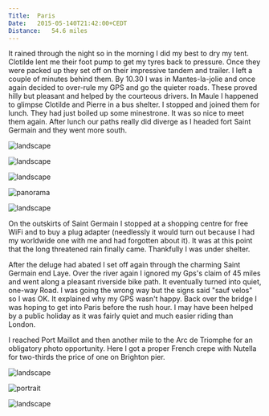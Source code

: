 ```yaml
---
Title:	Paris
Date:	2015-05-140T21:42:00+CEDT
Distance:	54.6 miles
---
```


It rained through the night so in the morning I did my best to dry my tent. Clotilde lent me their foot pump to get my tyres back to pressure. Once they were packed up they set off on their impressive tandem and trailer. I left a couple of minutes behind them. By 10.30 I was in Mantes-la-jolie and once again decided to over-rule my GPS and go the quieter roads. These proved hilly but pleasant and helped by the courteous drivers. In Maule I happened to glimpse Clotilde and Pierre in a bus shelter. I stopped and joined them for lunch. They had just boiled up some minestrone. It was so nice to meet them again. After lunch our paths really did diverge as I headed fort Saint Germain and they went more south.

![landscape](https://farm1.staticflickr.com/446/19455665431_4d2eac3034_z_d.jpg "Village")

![landscape](https://farm1.staticflickr.com/512/19455673221_e1fda55c9a_z_d.jpg)

![landscape](https://farm1.staticflickr.com/362/18830798453_7b35f9808a_z_d.jpg "Reunited with Clotilde and Pierre for lunch")

![panorama](https://farm8.staticflickr.com/7683/17013926264_3083f358c7.jpg "countryside")

![landscape](https://farm6.staticflickr.com/5350/17636586711_b65e8ed672.jpg "wheat")

On the outskirts of Saint Germain I stopped at a shopping centre for free WiFi and to buy a plug adapter (needlessly it would turn out because I had my worldwide one with me and had forgotten about it). It was at this point that the long threatened rain finally came. Thankfully I was under shelter.

After the deluge had abated I set off again through the charming Saint Germain end Laye. Over the river again I ignored my Gps's claim of 45 miles and went along a pleasant riverside bike path. It eventually turned into quiet, one-way Road. I was going the wrong way but the signs said "sauf velos" so I was OK. It explained why my GPS wasn't happy. Back over the bridge I was hoping to get into Paris before the rush hour. I may have been helped by a public holiday as it was fairly quiet and much easier riding than London.

I reached Port Maillot and then another mile to the Arc de Triomphe for an obligatory photo opportunity. Here I got a proper French crepe with Nutella for two-thirds the price of one on Brighton pier.

![landscape](https://farm1.staticflickr.com/323/19451435975_8b15666b5d_z_d.jpg "Port Maillot")

![portrait](https://farm8.staticflickr.com/7740/17619565296_2cf563377a.jpg "Arrival at the Arc de Triomphe")

![landscape](https://farm1.staticflickr.com/287/19263887588_963ca3e46d_z_d.jpg "Champs Elysse")